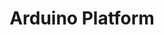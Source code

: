 ---
type: url
title: "Arduino Platform"
link: https://www.arduino.cc/
authors:
  - name: Arduino LLC
    first: Genuino
---